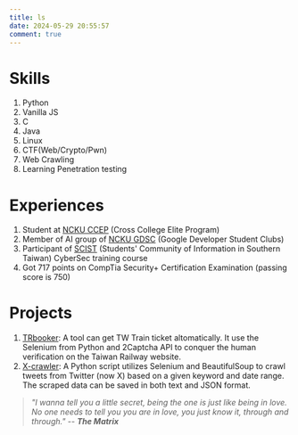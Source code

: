 ```yaml
---
title: ls
date: 2024-05-29 20:55:57
comment: true
---
```

# Skills
1. Python
2. Vanilla JS
3. C
4. Java
5. Linux
6. CTF(Web/Crypto/Pwn)
7. Web Crawling
8. Learning Penetration testing

# Experiences
1. Student at [NCKU CCEP](https://ccep.ncku.edu.tw/) (Cross College Elite Program)
2. Member of AI group of [NCKU GDSC](https://gdsc.community.dev/national-cheng-kung-university/) (Google Developer Student Clubs)
3. Participant of [SCIST](https://scist.org/) (Students' Community of Information in Southern Taiwan) CyberSec training course
4. Got 717 points on CompTia Security+ Certification Examination (passing score is 750)
 
# Projects
1. [TRbooker](https://github.com/CX330Blake/TRbooker): A tool can get TW Train ticket altomatically. It use the Selenium from Python and 2Captcha API to conquer the human verification on the Taiwan Railway website.
2. [X-crawler](https://github.com/CX330Blake/X-crawler): A Python script utilizes Selenium and BeautifulSoup to crawl tweets from Twitter (now X) based on a given keyword and date range. The scraped data can be saved in both text and JSON format.

> *"I wanna tell you a little secret, being the one is just like being in love. No one needs to tell you you are in love, you just know it, through and through." -- **The Matrix***